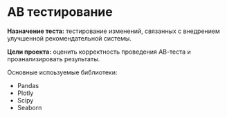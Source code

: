 # AB тестирование
**Назначение теста:** тестирование изменений, связанных с внедрением улучшенной рекомендательной системы.

**Цели проекта:** оценить корректность проведения АВ-теста и проанализировать результаты. 

Основные испоьзуемые библиотеки:
- Pandas
- Plotly
- Scipy
- Seaborn
